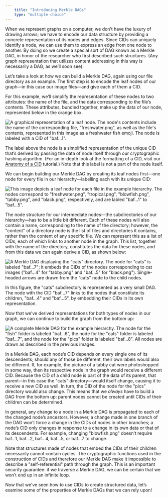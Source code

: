 ```yaml
---
    title: "Introducing Merkle DAGs"
    type: "multiple-choice"
---
```


When we represent graphs on a computer, we don’t have the luxury
of drawing arrows; we have to encode our data structure by
providing a concrete representation of its nodes and edges. Since
CIDs can uniquely identify a node, we can use them to express an
edge from one node to another. By doing so we create a
special sort of DAG known as a Merkle DAG, in honor of the
researcher who first described such structures. (Any graph
representation that utilizes content addressing in this way is
necessarily a DAG, as we’ll soon see).

Let’s take a look at how we can build a Merkle DAG, again using
our file directory as an example. The first step is to encode the
leaf nodes of our graph&mdash;in this case our image files&mdash;and
give each of them a CID.

For this example, we’ll simplify the representation of these
nodes to two attributes: the name of the file, and the data
corresponding to the file’s contents. These attributes, bundled
together, make up the data of our node, represented below in the
orange box.

![A graphical representation of a leaf node. The node's contents include the name of the corresponding file, "freshwater.png", as well as the file's contents, represented in this image as a freshwater fish emoji. The node is labeled with a CID of "baf...1".](/tutorial-assets/T0008L04-leaf-node.svg)

The label above the node is a simplified representation of the
unique CID that’s derived by passing the data of node itself
through our cryptographic hashing algorithm. (For an in-depth
look at the formatting of a CID, visit our [Anatomy of a CID](https://proto.school/anatomy-of-a-cid)
tutorial.) Note that this label is not a part of the node itself.

We can begin building our Merkle DAG by creating its leaf nodes
first&mdash;one node for every file in our hierarchy&mdash;labelling
each with its unique CID:

![This image depicts a leaf node for each file in the example hierarchy. The nodes correspond to "freshwater.png", "tropical.png", "blowfish.png", "tabby.png", and "black.png", respectively, and are labled "baf...1" to "baf...5".](/tutorial-assets/T0008L04-leaf-nodes.svg)

The node structure for our intermediate nodes&mdash;the
subdirectories of our hierarchy&mdash;has to be a little bit
different. Each of these nodes will also contain a name,
corresponding to the name of the directory; however, the
"content" of a directory node is the list of files and
directories it contains, rather than the content of any specific
file. We can represent this as a list of CIDs, each of which
links to another node in the graph. This list, together with the
name of the directory, constitutes the data for these nodes, and
from this data we can again derive a CID, as shown below:

![A Merkle DAG displaying the "cats" directory. The node for "cats" is labeled "baf...7"; it embeds the CIDs of the nodes corresponding to cat images ("baf...4" for "tabby.png" and "baf...5" for "black.png"). Single-headed arrows are drawn from the "cats" node to the child nodes.](/tutorial-assets/T0008L04-partial-dag.svg)

In this figure, the "cats" subdirectory is represented as a very
small DAG. The node with the CID "baf...7" links to the nodes
that constitute its children, "baf...4" and "baf...5", by
embedding their CIDs in its own representation.

Now that we’ve derived representations for both types of nodes in
our graph, we can continue to build the graph from the bottom up:

![A complete Merkle DAG for the example hierarchy. The node for the "fish" folder is labeled "baf...6", the node for the "cats" folder is labeled "baf...7", and the node for the "pics" folder is labeled "baf...8". All nodes are drawn as described in the previous images.](/tutorial-assets/T0008L04-complete-dag.svg)

In a Merkle DAG, each node’s CID depends on every single one of
its descendents; should any of those be different, their own
labels would also be different. If, for example, the picture of a
tabby cat were photoshopped in some way, then its respective node
in the graph would receive a different CID. Because the CID of a
child node is part of the data of its parent, that parent&mdash;in
this case the "cats" directory&mdash;would itself change, causing
it to receive a new CID as well. In turn, the CID of the node
for the "pics" directory would also change. This means that we
*always* have to build a DAG from the bottom up: parent nodes
cannot be created until CIDs of their children can be determined.

In general, any change to a node in a Merkle DAG is propagated to
each of the changed node’s ancestors. However, a change made in
one branch of the DAG won’t force a change in the CIDs of nodes
in other branches; a node’s CID only changes in response to a
change in its own data or that of its descendents. For example,
changing "blowfish.png" doesn’t require baf...1, baf...2,
baf...4, baf...5, or baf...7 to change.

Note that structures made of nodes that embed the CIDs of their
children necessarily cannot contain cycles. The cryptographic
functions used in the construction of CIDs and therefore our
Merkle DAG make it impossible to describe a "self-referential"
path through the graph. This is an important security guarantee:
if we traverse a Merkle DAG, we can be certain that we won’t end
up in an infinite loop.

Now that we’ve seen how to use CIDs to create structured data,
let’s examine some of the properties of Merkle DAGs that we can
rely upon!
